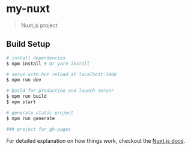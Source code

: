 # my-nuxt

> Nuxt.js project

## Build Setup

``` bash
# install dependencies
$ npm install # Or yarn install

# serve with hot reload at localhost:3000
$ npm run dev

# build for production and launch server
$ npm run build
$ npm start

# generate static project
$ npm run generate
```

``` bash
### project for gh-pages
```

For detailed explanation on how things work, checkout the [Nuxt.js docs](https://github.com/nuxt/nuxt.js).
